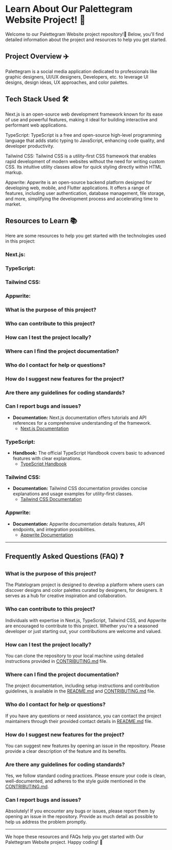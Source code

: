 # Learn About Our Palettegram Website Project! 🌈

Welcome to our Palettegram Website project repository!🌟 Below, you'll find detailed information about the project and resources to help you get started.

## Project Overview ✈️

Palettegram is a social media application dedicated to professionals like graphic designers, UI/UX designers, Developers, etc. to leverage UI designs, design ideas, UX approaches, and color palettes.

## Tech Stack Used 🛠️

Next.js is an open-source web development framework known for its ease of use and powerful features, making it ideal for building interactive and performant web applications.

TypeScript: TypeScript is a free and open-source high-level programming language that adds static typing to JavaScript, enhancing code quality, and developer productivity.

Tailwind CSS: Tailwind CSS is a utility-first CSS framework that enables rapid development of modern websites without the need for writing custom CSS. Its intuitive utility classes allow for quick styling directly within HTML markup.

Appwrite: Appwrite is an open-source backend platform designed for developing web, mobile, and Flutter applications. It offers a range of features, including user authentication, database management, file storage, and more, simplifying the development process and accelerating time to market.

## Resources to Learn 📚

Here are some resources to help you get started with the technologies used in this project:

### Next.js:

### TypeScript:

### Tailwind CSS:

### Appwrite:

### What is the purpose of this project?

### Who can contribute to this project?

### How can I test the project locally?

### Where can I find the project documentation?

### Who do I contact for help or questions?

### How do I suggest new features for the project?

### Are there any guidelines for coding standards?

### Can I report bugs and issues?

- **Documentation:** Next.js documentation offers tutorials and API references for a comprehensive understanding of the framework.
   - [Next.js Documentation](https://nextjs.org/docs)

### TypeScript:
- **Handbook:** The official TypeScript Handbook covers basic to advanced features with clear explanations.
   - [TypeScript Handbook](https://www.typescriptlang.org/docs/handbook/intro.html)

### Tailwind CSS:
- **Documentation:** Tailwind CSS documentation provides concise explanations and usage examples for utility-first classes.
   - [Tailwind CSS Documentation](https://tailwindcss.com/docs)

### Appwrite:
- **Documentation:** Appwrite documentation details features, API endpoints, and integration possibilities.
   - [Appwrite Documentation](https://appwrite.io/docs)
<hr>

## Frequently Asked Questions (FAQ) ❓

### What is the purpose of this project?
The Platelogram project is designed to develop a platform where users can discover designs and color palettes curated by designers, for designers. It serves as a hub for creative inspiration and collaboration.

### Who can contribute to this project?
Individuals with expertise in Next.js, TypeScript, Tailwind CSS, and Appwrite are encouraged to contribute to this project. Whether you're a seasoned developer or just starting out, your contributions are welcome and valued.

### How can I test the project locally?
You can clone the repository to your local machine using detailed instructions provided in [CONTRIBUTING.md](./CONTRIBUTING.md) file.

### Where can I find the project documentation?
The project documentation, including setup instructions and contribution guidelines, is available in the [README.md](./README.md) and [CONTRIBUTING.md](./CONTRIBUTING.md) file.

### Who do I contact for help or questions?
If you have any questions or need assistance, you can contact the project maintainers through their provided contact details in [README.md](./README.md) file.

### How do I suggest new features for the project?
You can suggest new features by opening an issue in the repository. Please provide a clear description of the feature and its benefits.

### Are there any guidelines for coding standards?
Yes, we follow standard coding practices. Please ensure your code is clean, well-documented, and adheres to the style guide mentioned in the [CONTRIBUTING.md](./CONTRIBUTING.md).

### Can I report bugs and issues?
Absolutely! If you encounter any bugs or issues, please report them by opening an issue in the repository. Provide as much detail as possible to help us address the problem promptly.

---

We hope these resources and FAQs help you get started with Our Palettegram Website project. Happy coding! 🌟
